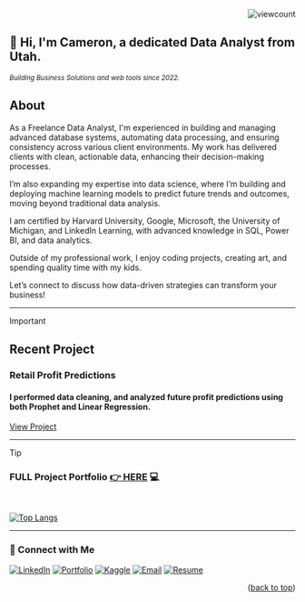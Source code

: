 <a name="readme-top"></a>
<p align="right">
  <img src="https://komarev.com/ghpvc/?username=CameronCSS&style=flat" alt="viewcount">
</p>


## 👋 Hi, I'm Cameron, a dedicated Data Analyst from Utah.

<sub><em>Building Business Solutions and web tools since 2022.</em> </sub>
<br>

## **About**
As a Freelance Data Analyst, I'm experienced in building and managing advanced database systems, automating data processing, and ensuring consistency across various client environments. 
My work has delivered clients with clean, actionable data, enhancing their decision-making processes.

I’m also expanding my expertise into data science, where I’m building and deploying machine learning models to predict future trends and outcomes, moving beyond traditional data analysis.

I am certified by Harvard University, Google, Microsoft, the University of Michigan, and LinkedIn Learning, with advanced knowledge in SQL, Power BI, and data analytics.

Outside of my professional work, I enjoy coding projects, creating art, and spending quality time with my kids. 

Let’s connect to discuss how data-driven strategies can transform your business!

----


> [!IMPORTANT] 
> ## Recent Project
> ### Retail Profit Predictions
> #### I performed data cleaning, and analyzed future profit predictions using both Prophet and Linear Regression.
> [View Project](https://github.com/CameronCSS/Retail_Profit_Predictions/tree/master/README.md)
<hr>

> [!TIP]
> ### FULL Project Portfolio [👉 HERE](https://github.com/CameronCSS/PersonalProjects/blob/main/README.md) :computer:
<br>


[![Top Langs](https://github-readme-stats.vercel.app/api/top-langs/?username=CameronCSS&layout=compact&hide=css&theme=dark)](https://github.com/anuraghazra/github-readme-stats)


----

### 💬 Connect with Me

<span>[![LinkedIn](https://github.com/user-attachments/assets/d1d2f882-0bda-46cb-9b7c-9f01eff81da9)](https://www.linkedin.com/in/cameron-css/) [![Portfolio](https://github.com/user-attachments/assets/eb2e9672-e765-442f-89d7-149c7e7db0a8)](https://CamDoesData.com) [![Kaggle](https://github.com/user-attachments/assets/ef5fbcf3-067a-4bb1-b5cd-fd4e369df980)](https://www.kaggle.com/cameronseamons) [![Email](https://github.com/user-attachments/assets/12af3cba-137e-498f-abe1-c66108e5e57a)](mailto:CameronSeamons@gmail.com)  [![Resume](https://github.com/user-attachments/assets/1ee4d4d1-22cd-42ff-b2e4-be7185269306)](https://drive.google.com/file/d/1YaM4hDtt2-79ShBVTN06Y3BU79LvFw6J/view?usp=sharing)</span>

<p align="right">(<a href="#readme-top">back to top</a>)</p>
